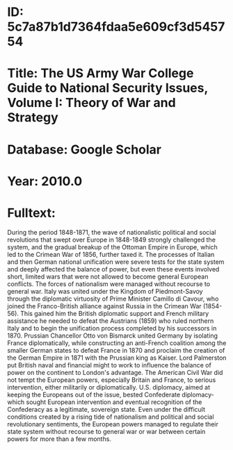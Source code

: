 # ID: 5c7a87b1d7364fdaa5e609cf3d545754
# Title: The US Army War College Guide to National Security Issues, Volume I: Theory of War and Strategy
# Database: Google Scholar
# Year: 2010.0
# Fulltext:
During the period 1848-1871, the wave of nationalistic political and social revolutions that swept over Europe in 1848-1849 strongly challenged the system, and the gradual breakup of the Ottoman Empire in Europe, which led to the Crimean War of 1856, further taxed it.
The processes of Italian and then German national unification were severe tests for the state system and deeply affected the balance of power, but even these events involved short, limited wars that were not allowed to become general European conflicts.
The forces of nationalism were managed without recourse to general war.
Italy was united under the Kingdom of Piedmont-Savoy through the diplomatic virtuosity of Prime Minister Camillo di Cavour, who joined the Franco-British alliance against Russia in the Crimean War (1854-56).
This gained him the British diplomatic support and French military assistance he needed to defeat the Austrians (1859) who ruled northern Italy and to begin the unification process completed by his successors in 1870.
Prussian Chancellor Otto von Bismarck united Germany by isolating France diplomatically, while constructing an anti-French coalition among the smaller German states to defeat France in 1870 and proclaim the creation of the German Empire in 1871 with the Prussian king as Kaiser.
Lord Palmerston put British naval and financial might to work to influence the balance of power on the continent to London's advantage.
The American Civil War did not tempt the European powers, especially Britain and France, to serious intervention, either militarily or diplomatically.
U.S. diplomacy, aimed at keeping the Europeans out of the issue, bested Confederate diplomacy-which sought European intervention and eventual recognition of the Confederacy as a legitimate, sovereign state.
Even under the difficult conditions created by a rising tide of nationalism and political and social revolutionary sentiments, the European powers managed to regulate their state system without recourse to general war or war between certain powers for more than a few months.